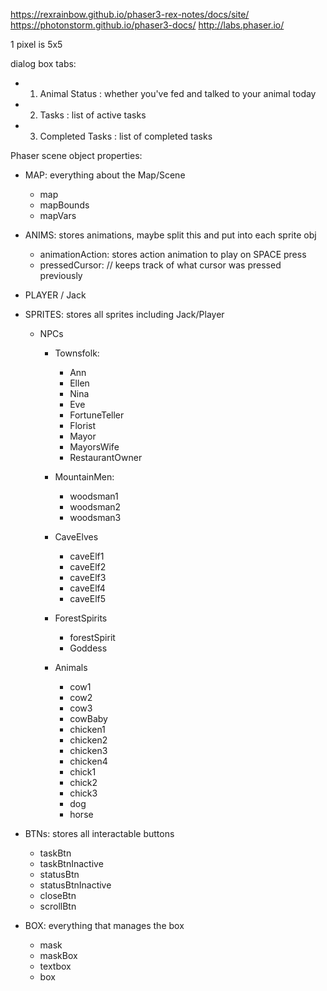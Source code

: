 https://rexrainbow.github.io/phaser3-rex-notes/docs/site/
https://photonstorm.github.io/phaser3-docs/
http://labs.phaser.io/

1 pixel is 5x5

dialog box tabs:

- 1) Animal Status : whether you've fed and talked to your animal today
- 2) Tasks : list of active tasks
- 3) Completed Tasks : list of completed tasks

Phaser scene object properties:

- MAP: everything about the Map/Scene
    - map
    - mapBounds
    - mapVars

- ANIMS: stores animations, maybe split this and put into each sprite obj
    - animationAction: stores action animation to play on SPACE press
    - pressedCursor: // keeps track of what cursor was pressed previously

- PLAYER / Jack

- SPRITES: stores all sprites including Jack/Player
    - NPCs
        - Townsfolk:
            - Ann
            - Ellen
            - Nina
            - Eve
            - FortuneTeller
            - Florist
            - Mayor
            - MayorsWife
            - RestaurantOwner
        - MountainMen:
            - woodsman1
            - woodsman2
            - woodsman3
        - CaveElves
            - caveElf1
            - caveElf2
            - caveElf3
            - caveElf4
            - caveElf5
        - ForestSpirits
            - forestSpirit
            - Goddess

        - Animals
            - cow1
            - cow2
            - cow3
            - cowBaby
            - chicken1
            - chicken2
            - chicken3
            - chicken4
            - chick1
            - chick2
            - chick3
            - dog
            - horse

- BTNs: stores all interactable buttons
    - taskBtn
    - taskBtnInactive
    - statusBtn
    - statusBtnInactive
    - closeBtn
    - scrollBtn

- BOX: everything that manages the box
    - mask
    - maskBox
    - textbox
    - box

